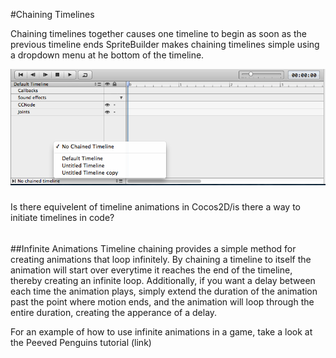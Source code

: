 #Chaining Timelines

Chaining timelines together causes one timeline to begin as soon as the previous timeline ends  SpriteBuilder makes chaining timelines simple using a dropdown menu at he bottom of the timeline.

![image](chain_timeline.png)

#####
Is there equivelent of timeline animations in Cocos2D/is there a way to initiate timelines in code?
######


##Infinite Animations
Timeline chaining provides a simple method for creating animations that loop infinitely.  By chaining a timeline to itself the animation will start over everytime it reaches the end of the timeline, thereby creating an infinite loop.  Additionally, if you want a delay between each time the animation plays, simply extend the duration of the animation past the point where motion ends, and the animation will loop through the entire duration, creating the apperance of a delay.

For an example of how to use infinite animations in a game, take a look at the Peeved Penguins tutorial (link)